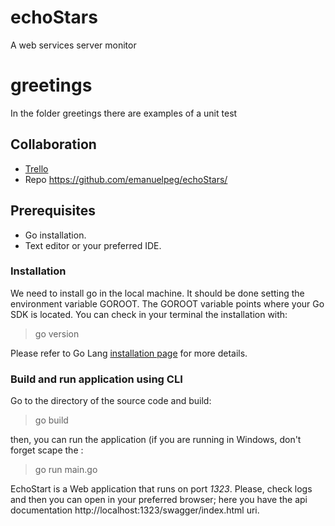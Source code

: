 # echoStars
A web services server monitor

# greetings 
In the folder greetings there are examples of a unit test 

## Collaboration
* [Trello](https://trello.com/c/FogW1SUW)
* Repo https://github.com/emanuelpeg/echoStars/

## Prerequisites

* Go installation.
* Text editor or your preferred IDE.

### Installation
We need to install go in the local machine. It should be done setting the environment variable GOROOT.
The GOROOT variable points where your Go SDK is located.
You can check in your terminal the installation with:
>go version

Please refer to Go Lang [installation page](https://go.dev/doc/install) for more details.


### Build and run application using CLI
Go to the directory of the source code and build:
>go build

then, you can run the application (if you are running in Windows, don't forget scape the :
>go run main.go

EchoStart is a Web application that runs on port _1323_. Please, check logs and then you can open in your preferred browser; here you have the api documentation http://localhost:1323/swagger/index.html uri.
